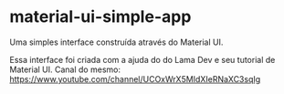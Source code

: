 # material-ui-simple-app
Uma simples interface construída através do Material UI.

Essa interface foi criada com a ajuda do do Lama Dev e seu tutorial de Material UI.
Canal do mesmo: https://www.youtube.com/channel/UCOxWrX5MIdXIeRNaXC3sqIg
